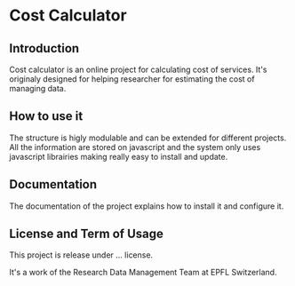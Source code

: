 # Cost Calculator

## Introduction 

Cost calculator is an online project for calculating cost of services. It's originaly designed for helping researcher for estimating the cost of managing data. 

## How to use it

The structure is higly modulable and can be extended for different projects. All the information are stored on javascript and the system only uses javascript librairies making really easy to install and update. 

## Documentation

The documentation of the project explains how to install it and configure it. 


## License and Term of Usage

This project is release under ... license. 

It's a work of the Research Data Management Team at EPFL Switzerland.